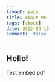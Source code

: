 ```yaml
---
layout: page
title: About Me
tags: [about]
date: 2022-04-15
comments: false
---
```

    

## Hello!


Test embed pdf

<object data="{{ site.url }}/assets/pdfs/test.pdf" width="100%" height="150" type='application/pdf'/>

<!---
{% capture images %}
    https://cloud.githubusercontent.com/assets/754514/14509720/61c61058-01d6-11e6-93ab-0918515ecd56.png
    https://cloud.githubusercontent.com/assets/754514/14509716/61ac6c8e-01d6-11e6-879f-8308883de790.png
{% endcapture %}
{% include gallery images=images caption="Screenshots of Moon Theme" cols=2 %}
-->

<!---
See a [live version of Moon](http://taylantatli.github.io/Moon) hosted on GitHub.
-->


<!---
[Install Moon](https://github.com/TaylanTatli/Moon){: .btn}
-->
